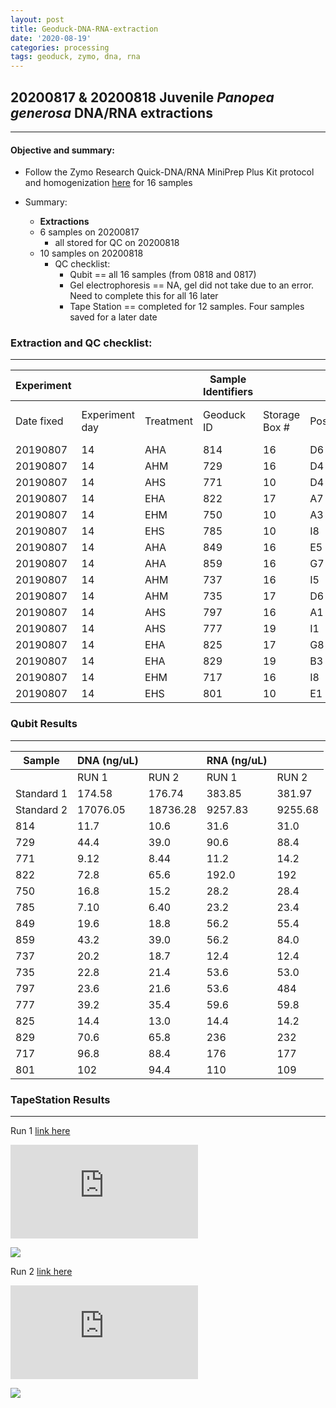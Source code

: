 ```yaml
---
layout: post
title: Geoduck-DNA-RNA-extraction
date: '2020-08-19'
categories: processing
tags: geoduck, zymo, dna, rna
---
```


## 20200817 & 20200818 Juvenile *Panopea generosa* DNA/RNA extractions
----------

#### **Objective and summary:**

- Follow the Zymo Research Quick-DNA/RNA MiniPrep Plus Kit protocol and homogenization [here](https://github.com/SamGurr/SamJGurr_Lab_Notebook/blob/master/_posts/2020-08-19-Updated-protocol-DNA-RNA-Extraction-of-geoduck-samples-(Zymo-kit).md) for 16 samples

- Summary:
  - **Extractions**
  - 6 samples on 20200817
    - all stored for QC on 20200818
  - 10 samples on 20200818
    - QC checklist:
      - Qubit == all 16 samples (from 0818 and 0817)
      - Gel electrophoresis == NA, gel did not take due to an error. Need to complete this for all 16 later
      - Tape Station == completed for 12 samples. Four samples saved for a later date


### **Extraction and QC checklist:**
----------

| Experiment  | | | Sample Identifiers | | | Extraction and QC | | |  |
| ---| --- |  --- | --- | ---| --- | --- | --- | --- | --- |
| Date fixed | Experiment day | Treatment | Geoduck ID | Storage Box # | Position | Extraction Date | Qubit completed (Y/N) | Gel completed (Y/N) | TapeStation compelted (Y/N) |
| 20190807 | 14 | AHA | 814 | 16 | D6 | 20200817 | Y | N | Y |
| 20190807 | 14 | AHM | 729 | 16 | D4 | 20200817 | Y | N | Y |
| 20190807 | 14 | AHS | 771 | 10 | D4 | 20200817 | Y | N | Y |
| 20190807 | 14 | EHA | 822 | 17 | A7 | 20200817 | Y | N | Y |
| 20190807 | 14 | EHM | 750 | 10 | A3 | 20200817 | Y | N | Y |
| 20190807 | 14 | EHS | 785 | 10 | I8 | 20200817 | Y | N | Y |
| 20190807 | 14 | AHA | 849 | 16 | E5 | 20200818 | Y | N | Y |
| 20190807 | 14 | AHA | 859 | 16 | G7 | 20200818 | Y | N | Y |
| 20190807 | 14 | AHM | 737 | 16 | I5 | 20200818 | Y | N | Y |
| 20190807 | 14 | AHM | 735 | 17 | D6 | 20200818 | Y | N | Y |
| 20190807 | 14 | AHS | 797 | 16 | A1 | 20200818 | Y | N | Y |
| 20190807 | 14 | AHS | 777 | 19 | I1 | 20200818 | Y | N | Y |
| 20190807 | 14 | EHA | 825 | 17 | G8 | 20200818 | Y | N | N |
| 20190807 | 14 | EHA | 829 | 19 | B3 | 20200818 | Y | N | N |
| 20190807 | 14 | EHM | 717 | 16 | I8 | 20200818 | Y | N | N |
| 20190807 | 14 | EHS | 801 | 10 | E1 | 20200818 | Y | N | N |


### Qubit Results
----------

| Sample      | DNA (ng/uL)  |              |   RNA (ng/uL) 	|                |
| ------      | -----------  |       -      |  -------------  |        -       |
|             |    RUN 1     |     RUN 2    |      RUN 1      |     RUN 2      |
| Standard 1 	|    174.58    |    176.74    |      383.85   	|     381.97     |
| Standard 2 	|   17076.05   |   18736.28   |     9257.83   	|     9255.68    |
| 814        	|     11.7     |     10.6     |      31.6     	|      31.0      |
| 729        	|     44.4     |     39.0     |      90.6      	|      88.4      |
| 771        	|     9.12     |     8.44     |      11.2     	|      14.2      |
| 822        	|     72.8     |     65.6     |      192.0     	|      192       |
| 750        	|     16.8     |     15.2     |      28.2     	|      28.4      |
| 785        	|     7.10     |     6.40     |      23.2      	|      23.4      |
| 849        	|     19.6     |     18.8     |      56.2     	|      55.4      |
| 859        	|     43.2     |     39.0     |      56.2      	|      84.0      |
| 737        	|     20.2     |     18.7     |      12.4     	|      12.4      |
| 735        	|     22.8     |     21.4     |      53.6      	|      53.0      |
| 797        	|     23.6     |     21.6     |      53.6     	|      484       |
| 777        	|     39.2     |     35.4     |      59.6      	|      59.8      |
| 825        	|     14.4     |     13.0     |      14.4     	|      14.2      |
| 829        	|     70.6     |     65.8     |      236      	|      232       |
| 717        	|     96.8     |     88.4     |      176      	|      177       |
| 801        	|     102      |     94.4     |      110      	|      109       |

### TapeStation Results
----------

Run 1 [link here](https://github.com/SamGurr/SamJGurr_Lab_Notebook/blob/master/images/2020-08-18_18.09.17.pdf)

![RUN1](https://samgurr.github.io/SamJGurr_Lab_Notebook/images/2020-08-18_18.09.17.pdf "2020-08-18_18.09.17.pdf")


<image src="https://samgurr.github.io/SamJGurr_Lab_Notebook/images/2020-08-18_18.09.17.pdf" />


Run 2 [link here](https://github.com/SamGurr/SamJGurr_Lab_Notebook/blob/master/images/2020-08-18_18.24.04.pdf)


![RUN2](https://samgurr.github.io/SamJGurr_Lab_Notebook/images/2020-08-18_18.24.04.pdf "2020-08-18_18.24.04.pdf")

<image src="https://samgurr.github.io/SamJGurr_Lab_Notebook/images/2020-08-18_18.24.04.pdf" />
